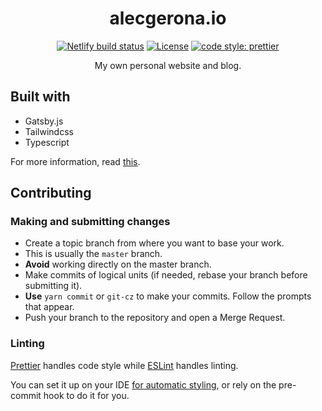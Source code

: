 <!--suppress HtmlDeprecatedAttribute -->
<div align="center">
  <h1>alecgerona.io</h1>
  <a href="https://app.netlify.com/sites/alecgeronaio/deploys"><img alt="Netlify build status" src="https://api.netlify.com/api/v1/badges/19e83f46-d8a9-48df-9d4c-888950b67c1c/deploy-status"></a>
  <a href="https://mit-license.org" target="_blank"><img src="https://img.shields.io/badge/license-MIT-blue.svg?longCache=true&style=for-the-badge" alt="License"></a> 
  <a href="https://github.com/prettier/prettier"><img alt="code style: prettier" src="https://img.shields.io/badge/code_style-prettier-ff69b4.svg?longCache=true&style=for-the-badge"></a>
  <p>My own personal website and blog.</p>
</div>

## Built with
- Gatsby.js
- Tailwindcss
- Typescript

For more information, read [this](https://alecgerona.io/my-first-website/).

## Contributing
### Making and submitting changes
- Create a topic branch from where you want to base your work.
- This is usually the `master` branch.
- **Avoid** working directly on the master branch.
- Make commits of logical units (if needed, rebase your branch before submitting it).
- **Use** `yarn commit` or `git-cz` to make your commits. Follow the prompts that appear.
- Push your branch to the repository and open a Merge Request.

### Linting
[Prettier](https://prettier.io/) handles code style while [ESLint](https://eslint.org/)
handles linting.

You can set it up on your IDE [for automatic styling](https://prettier.io/docs/en/editors.html),
or rely on the pre-commit hook to do it for you.

